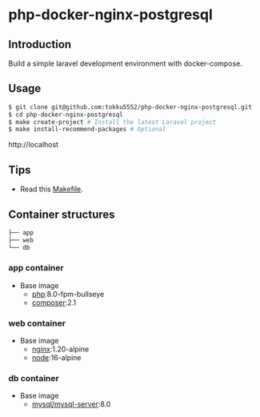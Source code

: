 # php-docker-nginx-postgresql

<!-- ![License](https://img.shields.io/github/license/ucan-lab/docker-laravel?color=f05340)
![Stars](https://img.shields.io/github/stars/ucan-lab/docker-laravel?color=f05340)
![Issues](https://img.shields.io/github/issues/ucan-lab/docker-laravel?color=f05340)
![Forks](https://img.shields.io/github/forks/ucan-lab/docker-laravel?color=f05340) -->

## Introduction

Build a simple laravel development environment with docker-compose.

## Usage

```bash
$ git clone git@github.com:tokku5552/php-docker-nginx-postgresql.git
$ cd php-docker-nginx-postgresql
$ make create-project # Install the latest Laravel project
$ make install-recommend-packages # Optional
```

http://localhost

## Tips

- Read this [Makefile](https://github.com/tokku5552/php-docker-nginx-postgresql/blob/main/Makefile).

## Container structures

```bash
├── app
├── web
└── db
```

### app container

- Base image
  - [php](https://hub.docker.com/_/php):8.0-fpm-bullseye
  - [composer](https://hub.docker.com/_/composer):2.1

### web container

- Base image
  - [nginx](https://hub.docker.com/_/nginx):1.20-alpine
  - [node](https://hub.docker.com/_/node):16-alpine

### db container

- Base image
  - [mysql/mysql-server](https://hub.docker.com/r/mysql/mysql-server):8.0
